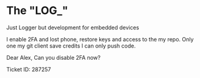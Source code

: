 # The "LOG_"
Just Logger but development for embedded devices 


I enable 2FA and lost phone, restore keys and access to the my repo.
Only one my git client save credits I can only push code.

Dear Alex,
Can you disable 2FA now?


Ticket ID: 287257
